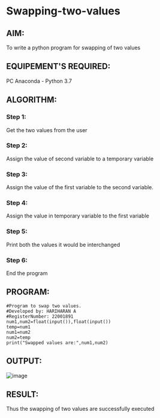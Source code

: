 # Swapping-two-values
## AIM:
To write a python program for swapping of two values
## EQUIPEMENT'S REQUIRED: 
PC
Anaconda - Python 3.7
## ALGORITHM: 
### Step 1:
Get the two values from the user
### Step 2: 
Assign the value of second variable to a temporary variable 
### Step 3: 
Assign the value of the first variable to the second variable.
### Step 4:  
Assign the value in temporary variable to the first variable
### Step 5: 
Print both the values it would be interchanged
### Step 6: 
End the program
## PROGRAM:
```
#Program to swap two values.
#Developed by: HARIHARAN A
#RegisterNumber: 22001891
num1,num2=float(input()),float(input())
temp=num1
num1=num2
num2=temp
print("Swapped values are:",num1,num2)

```

## OUTPUT:
![image](https://user-images.githubusercontent.com/120353431/213844704-a649e69a-e540-4a72-bd49-5b4993469611.png)



## RESULT:
Thus the swapping of two values are successfully executed



